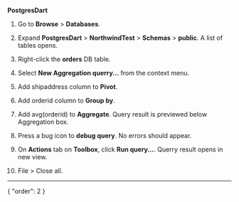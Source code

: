 **PostgresDart**
1. Go to **Browse** > **Databases**.
2. Expand **PostgresDart** > **NorthwindTest** > **Schemas** > **public**. A list of tables opens.
3. Right-click the **orders** DB table.
4. Select **New Aggregation querry...** from the context menu. 
5. Add shipaddress column to **Pivot**.
6. Add orderid column to **Group by**.
7. Add avg(orderid) to **Aggregate**. Query result is previewed below Aggregation box.
8. Press a bug icon to **debug query**. No errors should appear.
9. On **Actions** tab on **Toolbox**, click **Run query...**. Querry result opens in new view.

9. File > Close all.

---
{
  "order": 2
}